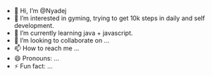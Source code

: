 - 👋 Hi, I’m @Nyadej
- 👀 I’m interested in gyming, trying to get 10k steps in daily and self development.
- 🌱 I’m currently learning java + javascript.
- 💞️ I’m looking to collaborate on ...
- 📫 How to reach me ...
- 😄 Pronouns: ...
- ⚡ Fun fact: ...

<!---
Nyadej/Nyadej is a ✨ special ✨ repository because its `README.md` (this file) appears on your GitHub profile.
You can click the Preview link to take a look at your changes.
--->
